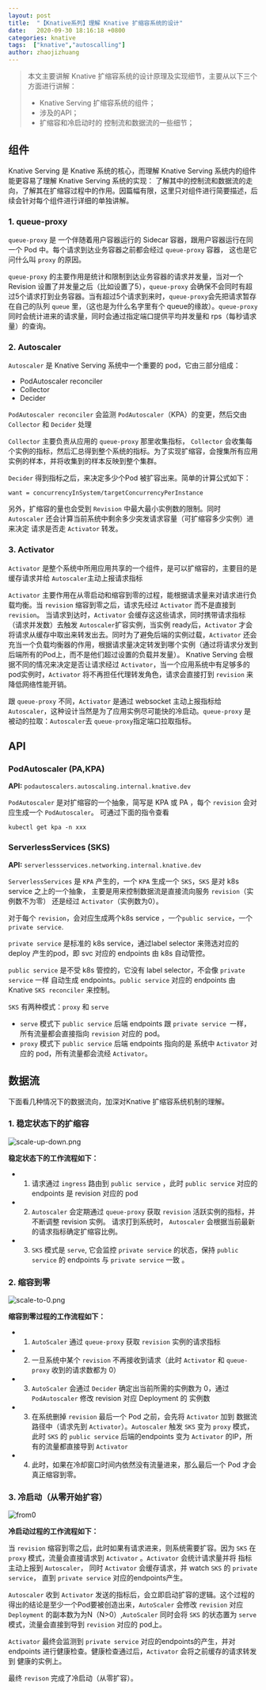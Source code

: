 ```yaml
---
layout: post
title:  "【Knative系列】理解 Knative 扩缩容系统的设计"
date:   2020-09-30 18:16:18 +0800
categories: knative
tags:  ["knative","autoscalling"]
author: zhaojizhuang
---
```


> 本文主要讲解 Knative 扩缩容系统的设计原理及实现细节，主要从以下三个方面进行讲解：
> * Knative Serving 扩缩容系统的组件；
> * 涉及的API；
> * 扩缩容和冷启动时的 控制流和数据流的一些细节；

## 组件

Knative Serving 是 Knative 系统的核心，而理解 Knative Serving 系统内的组件能更容易了理解 Knative Serving 系统的实现：
了解其中的控制流和数据流的走向，了解其在扩缩容过程中的作用。因篇幅有限，这里只对组件进行简要描述，后续会针对每个组件进行详细的单独讲解。

### 1. queue-proxy

`queue-proxy` 是 一个伴随着用户容器运行的 Sidecar 容器，跟用户容器运行在同一个 Pod 中。每个请求到达业务容器之前都会经过 `queue-proxy` 容器，
这也是它问什么叫 `proxy` 的原因。

`queue-proxy` 的主要作用是统计和限制到达业务容器的请求并发量，当对一个 Revision 设置了并发量之后（比如设置了5），`queue-proxy` 会确保不会同时有超过5个请求打到业务容器。当有超过5个请求到来时，`queue-proxy`会先把请求暂存在自己的队列 `queue` 里，（这也是为什么名字里有个 queue的缘故）。`queue-proxy` 同时会统计进来的请求量，同时会通过指定端口提供平均并发量和 rps（每秒请求量）的查询。

### 2. Autoscaler
 
`Autoscaler` 是 Knative Serving 系统中一个重要的 pod，它由三部分组成：

* PodAutoscaler reconciler
* Collector
* Decider

`PodAutoscaler reconciler` 会监测 `PodAutoscaler`（KPA）的变更，然后交由 `Collector` 和 `Decider` 处理

`Collector` 主要负责从应用的 `queue-proxy` 那里收集指标， `Collector` 会收集每个实例的指标，然后汇总得到整个系统的指标。为了实现扩缩容，会搜集所有应用实例的样本，并将收集到的样本反映到整个集群。

`Decider` 得到指标之后，来决定多少个Pod 被扩容出来。简单的计算公式如下：

```shell 
want = concurrencyInSystem/targetConcurrencyPerInstance
```

另外，扩缩容的量也会受到 `Revision` 中最大最小实例数的限制。同时 `Autoscaler` 还会计算当前系统中剩余多少突发请求容量（可扩缩容多少实例）进来决定  请求是否走 `Activator` 转发。

### 3. Activator 

`Activator` 是整个系统中所用应用共享的一个组件，是可以扩缩容的，主要目的是缓存请求并给 `Autoscaler`主动上报请求指标

`Activator` 主要作用在从零启动和缩容到零的过程，能根据请求量来对请求进行负载均衡。当 `revision` 缩容到零之后，请求先经过 `Activator` 而不是直接到 `revision`。 当请求到达时，`Activator` 会缓存这这些请求，同时携带请求指标（请求并发数）去触发 `Autoscaler`扩容实例，当实例 ready后，`Activator` 才会将请求从缓存中取出来转发出去。同时为了避免后端的实例过载，`Activator` 还会充当一个负载均衡器的作用，根据请求量决定转发到哪个实例（通过将请求分发到后端所有的Pod上，而不是他们超过设置的负载并发量）。 Knative Serving 会根据不同的情况来决定是否让请求经过 `Activator`，当一个应用系统中有足够多的pod实例时，`Activator` 将不再担任代理转发角色，请求会直接打到 `revision` 来降低网络性能开销。

跟 `queue-proxy` 不同，`Activator` 是通过 websocket 主动上报指标给 `Autoscaler`，这种设计当然是为了应用实例尽可能快的冷启动。`queue-proxy` 是被动的拉取：`Autoscaler`去 `queue-proxy`指定端口拉取指标。

## API

### PodAutoscaler (PA,KPA)

**API:** `podautoscalers.autoscaling.internal.knative.dev`

`PodAutoscaler` 是对扩缩容的一个抽象，简写是 KPA 或 PA ，每个 `revision`
 会对应生成一个 `PodAutoscaler`。 
 可通过下面的指令查看
 
```shell
kubectl get kpa -n xxx
```

### ServerlessServices (SKS)
**API:** `serverlessservices.networking.internal.knative.dev`
 
 `ServerlessServices` 是 `KPA` 产生的，一个 `KPA` 生成一个 `SKS`，`SKS` 是对 k8s service 之上的一个抽象，
 主要是用来控制数据流是直接流向服务 `revision`（实例数不为零） 还是经过 `Activator`（实例数为0）。
 
 对于每个 `revision`，会对应生成两个k8s service ，一个`public service`，一个 `private service`.
 
 `private service` 是标准的 k8s service，通过label selector 来筛选对应的deploy 产生的pod，即 svc 对应的 endpoints 由 k8s 自动管控。
 
 `public service` 是不受 k8s 管控的，它没有 label selector，不会像 `private service` 一样 自动生成 endpoints。`public service` 对应的 endpoints 
 由 Knative `SKS reconciler` 来控制。 
 
 `SKS` 有两种模式：`proxy` 和 `serve`
 
 * `serve` 模式下 `public service` 后端 endpoints 跟 `private service `一样， 所有流量都会直接指向  `revision` 对应的 pod。
 * `proxy` 模式下 `public service` 后端 endpoints 指向的是 系统中  `Activator` 对应的 pod，所有流量都会流经 `Activator`。 
 
 ## 数据流
 
 下面看几种情况下的数据流向，加深对Knative 扩缩容系统机制的理解。
 
 ### 1. 稳定状态下的扩缩容
 
 ![scale-up-down.png](/images/scale-up-down.png)

 **稳定状态下的工作流程如下：**

 * 1. 请求通过 `ingress` 路由到 `public service` ，此时 `public service` 对应的 endpoints 是 revision 对应的 pod 
 * 2. `Autoscaler` 会定期通过 `queue-proxy` 获取 `revision` 活跃实例的指标，并不断调整 revision 实例。
 请求打到系统时，  `Autoscaler` 会根据当前最新的请求指标确定扩缩容比例。
 * 3.  `SKS` 模式是 `serve`, 它会监控  `private service` 的状态，保持 `public service` 的 endpoints 与 `private service` 一致 。
 
 ### 2. 缩容到零
 
 ![scale-to-0.png](/images/scale-to-0.png)
 
 **缩容到零过程的工作流程如下：**

* 1. `AutoScaler` 通过  `queue-proxy` 获取 `revision` 实例的请求指标
* 2. 一旦系统中某个 `revision` 不再接收到请求（此时 `Activator` 和 `queue-proxy` 收到的请求数都为 0）
* 3. `AutoScaler` 会通过 `Decider` 确定出当前所需的实例数为 0，通过 `PodAutoscaler` 修改 revision 对应 Deployment 的 实例数
* 3.  在系统删掉 `revision` 最后一个 Pod 之前，会先将 `Activator` 加到 数据流路径中（请求先到 `Activator`）。`Autoscaler` 触发 `SKS` 变为 `proxy` 模式，此时 `SKS` 的 `public service` 后端的endpoints 变为 `Activator` 的IP，所有的流量都直接导到 `Activator` 
* 4. 此时，如果在冷却窗口时间内依然没有流量进来，那么最后一个 Pod 才会真正缩容到零。
 
 ### 3. 冷启动（从零开始扩容）
 
 ![from0](/images/scale-from-0.png)
 
  **冷启动过程的工作流程如下：**

 当 `revision` 缩容到零之后，此时如果有请求进来，则系统需要扩容。因为 `SKS` 在 `proxy` 模式，流量会直接请求到 `Activator` 。`Activator` 会统计请求量并将 指标主动上报到 `Autoscaler`， 同时 `Activator` 会缓存请求，并 watch `SKS` 的 `private service`， 直到 `private service` 对应的endpoints产生。
 
 `Autoscaler` 收到 `Activator` 发送的指标后，会立即启动扩容的逻辑。这个过程的得出的结论是至少一个Pod要被创造出来，`AutoScaler` 会修改 `revision` 对应 `Deployment` 的副本数为为N（N>0）,`AutoScaler` 同时会将 `SKS` 的状态置为 `serve` 模式，流量会直接到导到 `revision` 对应的 pod上。
 
 `Activator` 最终会监测到 `private service` 对应的endpoints的产生，并对 endpoints 进行健康检查。健康检查通过后，`Activator` 会将之前缓存的请求转发到
 健康的实例上。
 
 最终 `revison` 完成了冷启动（从零扩容）。
 
 
 